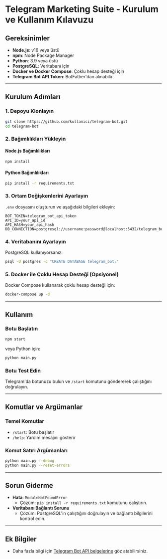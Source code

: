 # Telegram Marketing Suite - Kurulum ve Kullanım Kılavuzu

## Gereksinimler
- **Node.js**: v16 veya üstü
- **npm**: Node Package Manager
- **Python**: 3.9 veya üstü
- **PostgreSQL**: Veritabanı için
- **Docker ve Docker Compose**: Çoklu hesap desteği için
- **Telegram Bot API Token**: BotFather'dan alınabilir

---

## Kurulum Adımları

### 1. Depoyu Klonlayın
```bash
git clone https://github.com/kullanici/telegram-bot.git
cd telegram-bot
```

### 2. Bağımlılıkları Yükleyin
#### Node.js Bağımlılıkları
```bash
npm install
```

#### Python Bağımlılıkları
```bash
pip install -r requirements.txt
```

### 3. Ortam Değişkenlerini Ayarlayın
`.env` dosyasını oluşturun ve aşağıdaki bilgileri ekleyin:
```
BOT_TOKEN=telegram_bot_api_token
API_ID=your_api_id
API_HASH=your_api_hash
DB_CONNECTION=postgresql://username:password@localhost:5432/telegram_bot
```

### 4. Veritabanını Ayarlayın
PostgreSQL kullanıyorsanız:
```bash
psql -U postgres -c "CREATE DATABASE telegram_bot;"
```

### 5. Docker ile Çoklu Hesap Desteği (Opsiyonel)
Docker Compose kullanarak çoklu hesap desteği için:
```bash
docker-compose up -d
```

---

## Kullanım

### Botu Başlatın
```bash
npm start
```
veya Python için:
```bash
python main.py
```

### Botu Test Edin
Telegram'da botunuzu bulun ve `/start` komutunu göndererek çalıştığını doğrulayın.

---

## Komutlar ve Argümanlar

### Temel Komutlar
- `/start`: Botu başlatır
- `/help`: Yardım mesajını gösterir

### Komut Satırı Argümanları
```bash
python main.py --debug
python main.py --reset-errors
```

---

## Sorun Giderme
- **Hata**: `ModuleNotFoundError`
  - Çözüm: `pip install -r requirements.txt` komutunu çalıştırın.
- **Veritabanı Bağlantı Sorunu**
  - Çözüm: PostgreSQL'in çalıştığını doğrulayın ve bağlantı bilgilerini kontrol edin.

---

## Ek Bilgiler
- Daha fazla bilgi için [Telegram Bot API belgelerine](https://core.telegram.org/bots/api) göz atabilirsiniz.
